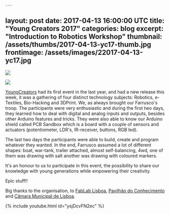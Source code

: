 	---
layout: post
date: 2017-04-13 16:00:00 UTC
title: "Young Creators 2017"
categories: blog
excerpt: "Introduction to Robotics Workshop"
thumbnail: /assets/thumbs/2017-04-13-yc17-thumb.jpg
frontimage: /assets/images/22017-04-13-yc17.jpg
---

![](http://fablablisboa.pt/wp-content/uploads/2017/03/AF_Cartaz_yc17_rgb_web.png)

![](/assets/images/22017-04-13-yc17.jpg)

[YoungCreators][1] had its first event in the last year, and had a new release this week, it was a gathering of four distinct technology subjects: Robotics, e-Textiles, Bio-Hacking and 3DPrint. We, as always brought our Farrusco's troop. The participants were very enthusiastic and during the first two days, they learned how to deal with digital and analog inputs and outputs, besides other Arduino features and tricks. They were also able to know our Arduino shield called PCB Sandbox which is a board with a couple of sensors and actuators (potentiometer, LDR's, IR-receiver, buttons, RGB led).

The last two days the participants were able to build, create and program whatever they wanted. In the end, Farrusco assumed a lot of different shapes: boat, war-tank, trailer attached, almost self-balancing, 4wd, one of them was drawing with salt another was drawing with coloured markers.

It's an honour to us to participate in this event, the possibility to share our knowledge with young generations while empowering their creativity.

Epic stuff!!

Big thanks to the organisation, to [FabLab Lisboa][2], [Pavilhão do Conhecimento][3] and [Câmara Municipal de Lisboa][4].

{% include youtube.html id="ysjDcvFN2ec" %}

[1]: http://youngcreators.pt
[2]: http://fablablisboa.pt
[3]: http://www.pavconhecimento.pt
[4]: http://www.cm-lisboa.pt/noticias/detalhe/article/young-creators-17-no-fablab-lisboa
